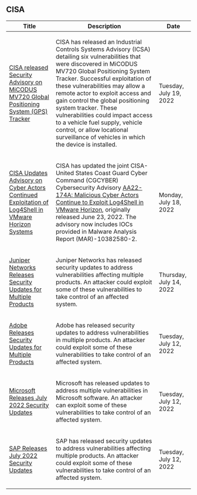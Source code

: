 ## CISA
|Title|Description|Date|
|---|---|---|
| [CISA released Security Advisory on MiCODUS MV720 Global Positioning System (GPS) Tracker](https://www.cisa.gov/uscert/ncas/current-activity/2022/07/19/cisa-released-security-advisory-micodus-mv720-global-positioning) | <p>CISA has released an Industrial Controls Systems Advisory (ICSA) detailing six vulnerabilities that were discovered in MiCODUS MV720 Global Positioning System Tracker. Successful exploitation of these vulnerabilities may allow a remote actor to exploit access and gain control the global positioning system tracker. These vulnerabilities could impact access to a vehicle fuel supply, vehicle control, or allow locational surveillance of vehicles in which the device is installed.</p> | Tuesday, July 19, 2022 |
| [CISA Updates Advisory on Cyber Actors Continued Exploitation of Log4Shell in VMware Horizon Systems](https://www.cisa.gov/uscert/ncas/current-activity/2022/07/18/cisa-updates-advisory-cyber-actors-continued-exploitation) | <p>CISA has updated the joint CISA-United States Coast Guard Cyber Command (CGCYBER) Cybersecurity Advisory <a href="https://www.cisa.gov/uscert/ncas/alerts/aa22-174a">AA22-174A: Malicious Cyber Actors Continue to Exploit Log4Shell in VMware Horizon</a>, originally released June 23, 2022. The advisory now includes IOCs provided in Malware Analysis Report (MAR)-10382580-2.</p> | Monday, July 18, 2022 |
| [Juniper Networks Releases Security Updates for Multiple Products ](https://www.cisa.gov/uscert/ncas/current-activity/2022/07/14/juniper-networks-releases-security-updates-multiple-products-1) | <p>Juniper Networks has released security updates to address vulnerabilities affecting multiple products. An attacker could exploit some of these vulnerabilities to take control of an affected system. </p> | Thursday, July 14, 2022 |
| [Adobe Releases Security Updates for Multiple Products](https://www.cisa.gov/uscert/ncas/current-activity/2022/07/12/adobe-releases-security-updates-multiple-products) | <p>Adobe has released security updates to address vulnerabilities in multiple products. An attacker could exploit some of these vulnerabilities to take control of an affected system. </p> | Tuesday, July 12, 2022 |
| [Microsoft Releases July 2022 Security Updates](https://www.cisa.gov/uscert/ncas/current-activity/2022/07/12/microsoft-releases-july-2022-security-updates) | <p>Microsoft has released updates to address multiple vulnerabilities in Microsoft software. An attacker can exploit some of these vulnerabilities to take control of an affected system.</p> | Tuesday, July 12, 2022 |
| [SAP Releases July 2022 Security Updates](https://www.cisa.gov/uscert/ncas/current-activity/2022/07/12/sap-releases-july-2022-security-updates) | <p>SAP has released security updates to address vulnerabilities affecting multiple products. An attacker could exploit some of these vulnerabilities to take control of an affected system.</p> | Tuesday, July 12, 2022 |
